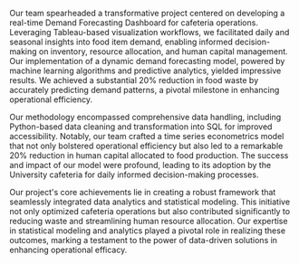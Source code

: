 Our team spearheaded a transformative project centered on developing a real-time Demand Forecasting Dashboard for cafeteria operations. Leveraging Tableau-based visualization workflows, 
we facilitated daily and seasonal insights into food item demand, enabling informed decision-making on inventory, resource allocation, and human capital management. Our implementation of a dynamic demand forecasting model, powered by 
machine learning algorithms and predictive analytics, yielded impressive results. We achieved a substantial 20% reduction in food waste by accurately predicting demand patterns, a pivotal milestone in enhancing operational efficiency.

Our methodology encompassed comprehensive data handling, including Python-based data cleaning and transformation into SQL for improved accessibility. Notably, our team crafted a time series econometrics model that not only bolstered 
operational efficiency but also led to a remarkable 20% reduction in human capital allocated to food production. The success and impact of our model were profound, leading to its adoption by the University cafeteria for daily informed 
decision-making processes.

Our project's core achievements lie in creating a robust framework that seamlessly integrated data analytics and statistical modeling. This initiative not only optimized cafeteria operations but also contributed significantly to reducing
waste and streamlining human resource allocation. Our expertise in statistical modeling and analytics played a pivotal role in realizing these outcomes, marking a testament to the power of data-driven solutions in enhancing operational
efficacy.
